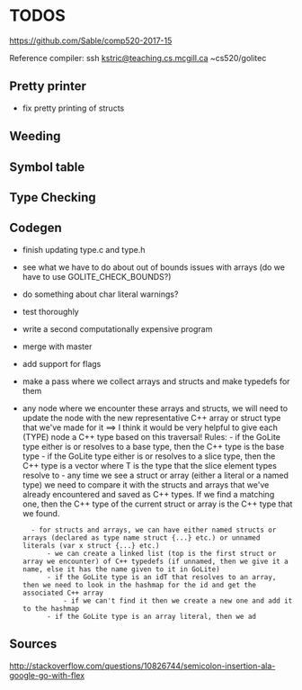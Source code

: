 # TODOS

https://github.com/Sable/comp520-2017-15

Reference compiler:
ssh kstric@teaching.cs.mcgill.ca
~cs520/golitec

## Pretty printer
- fix pretty printing of structs

## Weeding


## Symbol table


## Type Checking


## Codegen

- finish updating type.c and type.h

- see what we have to do about out of bounds issues with arrays (do we have to use GOLITE_CHECK_BOUNDS?)
- do something about char literal warnings?
- test thoroughly
- write a second computationally expensive program
- merge with master
- add support for flags






- make a pass where we collect arrays and structs and make typedefs for them
- any node where we encounter these arrays and structs, we will need to update the node
with the new representative C++ array or struct type that we've made for it
    ==> I think it would be very helpful to give each (TYPE) node a C++ type based on this traversal!
    Rules:
        - if the GoLite type either is or resolves to a base type, then the C++ type is the base type
        - if the GoLite type either is or resolves to a slice type, then the C++ type is a vector<T> where T
        is the type that the slice element types resolve to
        - any time we see a struct or array (either a literal or a named type) we need to compare it with the structs and arrays that we've already encountered and saved as C++ types. If we find a matching one, then the C++ type of the current struct or array is the C++ type that we found.


        - for structs and arrays, we can have either named structs or arrays (declared as type name struct {...} etc.) or unnamed literals (var x struct {...} etc.)
            - we can create a linked list (top is the first struct or array we encounter) of C++ typedefs (if unnamed, then we give it a name, else it has the name given to it in GoLite)
            - if the GoLite type is an idT that resolves to an array, then we need to look in the hashmap for the id and get the associated C++ array
                - if we can't find it then we create a new one and add it to the hashmap
            - if the GoLite type is an array literal, then we ad

## Sources
http://stackoverflow.com/questions/10826744/semicolon-insertion-ala-google-go-with-flex
